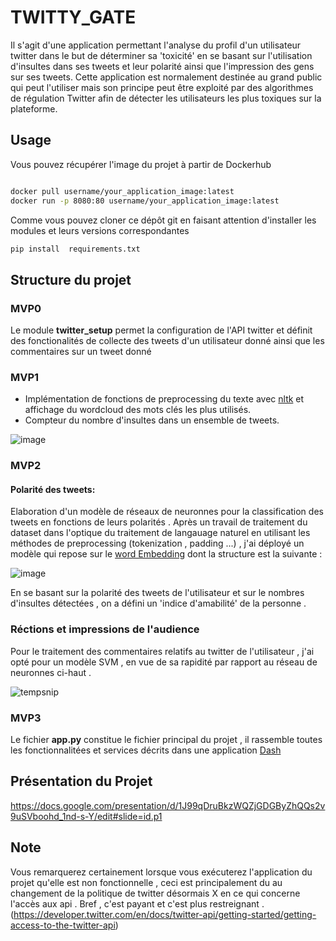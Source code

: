 # TWITTY_GATE

Il s'agit d'une application permettant l'analyse du profil d'un utilisateur twitter dans le but de déterminer sa 'toxicité'  en se basant sur l'utilisation d'insultes dans ses tweets et leur polarité ainsi que l'impression des gens sur ses tweets. Cette application est normalement destinée au grand public qui peut l'utiliser mais son principe peut être exploité par des algorithmes de régulation Twitter afin de détecter les utilisateurs les plus toxiques sur la plateforme.

## Usage

Vous pouvez récupérer l'image du projet à partir de Dockerhub


```bash

docker pull username/your_application_image:latest
docker run -p 8080:80 username/your_application_image:latest

```

Comme vous pouvez cloner ce dépôt git en faisant attention d'installer les modules et leurs versions correspondantes

```bash
pip install  requirements.txt

```



## Structure du projet

### MVP0

Le module **twitter_setup** permet la configuration de  l'API twitter et définit des fonctionalités de collecte des tweets d'un utilisateur donné ainsi que les commentaires sur un tweet donné

### MVP1

- Implémentation de fonctions de preprocessing du texte avec [nltk](https://www.nltk.org/) et affichage du wordcloud des mots clés les plus utilisés.
- Compteur du nombre d'insultes dans un ensemble de tweets.


![image](https://github.com/ilyass7m/Twitty_Gate/assets/142548463/dc0c53e8-df9c-4ae4-b5a8-a8c96c68031e)


### MVP2

#### Polarité des tweets:

Elaboration d'un modèle de réseaux de neuronnes pour la classification des tweets en fonctions de leurs polarités . Après un travail de traitement du dataset dans l'optique du traitement de langauage naturel en utilisant les méthodes de preprocessing (tokenization , padding ...) , j'ai déployé un modèle qui repose sur le [word Embedding](https://www.turing.com/kb/guide-on-word-embeddings-in-nlp) dont la structure est la suivante :

![image](https://github.com/ilyass7m/Twitty_Gate/assets/142548463/190d03b7-ce9c-4f9a-82a2-5593bff65e2d)

En se basant sur la polarité des tweets de l'utilisateur et sur le nombres d'insultes détectées , on a défini un 'indice d'amabilité' de la personne . 


### Réctions et impressions de l'audience 

Pour le traitement des commentaires relatifs au twitter de l'utilisateur , j'ai opté pour un modèle SVM , en vue de sa rapidité par rapport au réseau de neuronnes ci-haut .







![tempsnip](https://github.com/ilyass7m/Twitty_Gate/assets/142548463/f424c237-1698-44f3-a7ce-e90f5dd918ef)



### MVP3

Le fichier **app.py** constitue le fichier principal du projet , il rassemble toutes les fonctionnalitées et services décrits dans une application [Dash](https://dash.plotly.com/tutorial)

## Présentation du Projet 

https://docs.google.com/presentation/d/1J99qDruBkzWQZjGDGByZhQQs2v9uSVboohd_1nd-s-Y/edit#slide=id.p1




## Note

Vous remarquerez certainement lorsque vous exécuterez l'application du projet qu'elle est non fonctionnelle , ceci est principalement du au changement de la politique de twitter désormais X en ce qui concerne l'accès aux api . Bref , c'est payant et c'est plus restreignant . (https://developer.twitter.com/en/docs/twitter-api/getting-started/getting-access-to-the-twitter-api)

